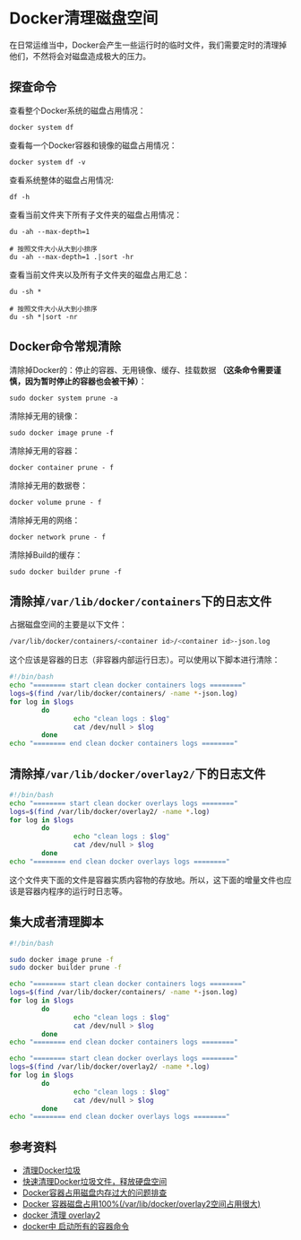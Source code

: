 # Docker清理磁盘空间

在日常运维当中，Docker会产生一些运行时的临时文件，我们需要定时的清理掉他们，不然将会对磁盘造成极大的压力。

## 探查命令

查看整个Docker系统的磁盘占用情况：

```shell
docker system df
```

查看每一个Docker容器和镜像的磁盘占用情况：

```shell
docker system df -v
```

查看系统整体的磁盘占用情况:

```shell
df -h
```

查看当前文件夹下所有子文件夹的磁盘占用情况：

```shell
du -ah --max-depth=1

# 按照文件大小从大到小排序
du -ah --max-depth=1 .|sort -hr
```

查看当前文件夹以及所有子文件夹的磁盘占用汇总：

```shell
du -sh *

# 按照文件大小从大到小排序
du -sh *|sort -nr
```

## Docker命令常规清除

清除掉Docker的：停止的容器、无用镜像、缓存、挂载数据 **（这条命令需要谨慎，因为暂时停止的容器也会被干掉）**：

```shell
sudo docker system prune -a
```

清除掉无用的镜像：

```shell
sudo docker image prune -f
```

清除掉无用的容器：

```shell
docker container prune - f
```

清除掉无用的数据卷：

```shell
docker volume prune - f
```

清除掉无用的网络：

```shell
docker network prune - f
```

清除掉Build的缓存：

```shell
sudo docker builder prune -f
```

## 清除掉`/var/lib/docker/containers`下的日志文件

占据磁盘空间的主要是以下文件：

```bash
/var/lib/docker/containers/<container id>/<container id>-json.log
```

这个应该是容器的日志（非容器内部运行日志）。可以使用以下脚本进行清除：

```bash
#!/bin/bash
echo "======== start clean docker containers logs ========"
logs=$(find /var/lib/docker/containers/ -name *-json.log)
for log in $logs
        do
                echo "clean logs : $log"
                cat /dev/null > $log
        done
echo "======== end clean docker containers logs ========"
```

## 清除掉`/var/lib/docker/overlay2/`下的日志文件

```bash
#!/bin/bash
echo "======== start clean docker overlays logs ========"
logs=$(find /var/lib/docker/overlay2/ -name *.log)
for log in $logs
        do
                echo "clean logs : $log"
                cat /dev/null > $log
        done
echo "======== end clean docker overlays logs ========"
```

这个文件夹下面的文件是容器实质内容物的存放地。所以，这下面的增量文件也应该是容器内程序的运行时日志等。

## 集大成者清理脚本

```bash
#!/bin/bash

sudo docker image prune -f
sudo docker builder prune -f

echo "======== start clean docker containers logs ========"
logs=$(find /var/lib/docker/containers/ -name *-json.log)
for log in $logs
        do
                echo "clean logs : $log"
                cat /dev/null > $log
        done
echo "======== end clean docker containers logs ========"

echo "======== start clean docker overlays logs ========"
logs=$(find /var/lib/docker/overlay2/ -name *.log)
for log in $logs
        do
                echo "clean logs : $log"
                cat /dev/null > $log
        done
echo "======== end clean docker overlays logs ========"
```

## 参考资料

- [清理Docker垃圾](https://www.cnblogs.com/lvzhenjiang/p/15145393.html)
- [快速清理Docker垃圾文件，释放硬盘空间](https://cloud.tencent.com/developer/article/1834792)
- [Docker容器占用磁盘内存过大的问题排查](https://hhbbz.github.io/2018/03/28/Docker%E5%AE%B9%E5%99%A8%E5%8D%A0%E7%94%A8%E7%A3%81%E7%9B%98%E5%86%85%E5%AD%98%E8%BF%87%E5%A4%A7%E7%9A%84%E9%97%AE%E9%A2%98%E6%8E%92%E6%9F%A5/)
- [Docker 容器磁盘占用100%(/var/lib/docker/overlay2空间占用很大)](https://blog.csdn.net/weixin_41945228/article/details/104331479)
- [docker 清理 overlay2](https://juejin.cn/s/docker%20%E6%B8%85%E7%90%86%20overlay2)
- [docker中 启动所有的容器命令](https://blog.51cto.com/zxx287856774/1665264)
